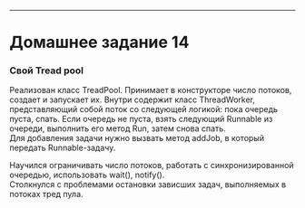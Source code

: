 ********
# Домашнее задание 14
### Свой Tread pool  
Реализован класс TreadPool. Принимает в конструкторе число потоков, создает и запускает их. Внутри содержит класс ThreadWorker, представляющий собой поток со следующей логикой: пока очередь пуста, спать. Если очередь не пуста, взять следующий Runnable из очереди, выполнить его метод Run, затем снова спать.  
Для добавления задачи нужно вызвать метод addJob, в который передать Runnable-задачу. 

Научился ограничивать число потоков, работать с синхронизированной очередью, использовать wait(), notify().  
Столкнулся с проблемами остановки зависших задач, выполняемых в потоках тред пула.